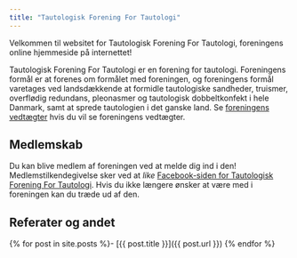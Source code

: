 ```yaml
---
title: "Tautologisk Forening For Tautologi"
---
```

Velkommen til websitet for Tautologisk Forening For Tautologi, foreningens online hjemmeside på internettet!

Tautologisk Forening For Tautologi er en forening for tautologi. Foreningens formål er at forenes om formålet med foreningen, og foreningens formål varetages ved landsdækkende at formidle tautologiske sandheder, truismer, overflødig redundans, pleonasmer og tautologisk dobbeltkonfekt i hele Danmark, samt at sprede tautologien i det ganske land. Se [foreningens vedtægter](/vedtaegter.html) hvis du vil se foreningens vedtægter.

## Medlemskab

Du kan blive medlem af foreningen ved at melde dig ind i den! Medlemstilkendegivelse sker ved at _like_ [Facebook-siden for Tautologisk Forening For Tautologi](https://www.facebook.com/tfftdk). Hvis du ikke længere ønsker at være med i foreningen kan du træde ud af den.

## Referater og andet

{% for post in site.posts %}- [{{ post.title }}]({{ post.url }})
{% endfor %}
